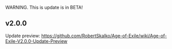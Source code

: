 WARNING. This is update is in BETA!

## v2.0.0

Update preview: https://github.com/RobertSkalko/Age-of-Exile/wiki/Age-of-Exile-V2.0.0-Update-Preview